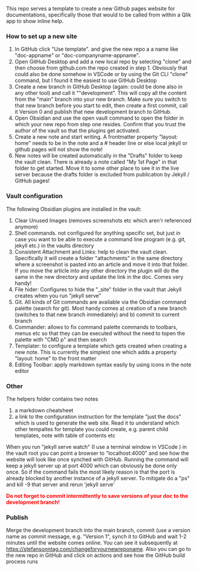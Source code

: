 This repo serves a template to create a new Github pages website for documentations, specifically those that would to be called from within a Qlik app to show inline help.

### How to set up a new site

1) In GitHub click "Use template". and give the new repo a a name like "doc-appname" or "doc-companyname-appname".
2) Open GitHub Desktop and add a new local repo by selecting "clone" and then choose from github.com the repo created in step 1. Obviously that could also be done somehow in VSCode or by using the Git CLI "clone" command, but I found it the easiest to use GitHub Desktop 
3) Create a new branch in GitHub Desktop (again: could be done also in any other tool) and call it ""development". This will copy all the content from the "main" branch into your new branch. Make sure you switch to that new branch before you start to edit, then create a first commit, call it Version 0 and publish that new development branch to GitHub.
4) Open Obsidian and use the open vault command to open the folder in which your new repo from step one resides. Confirm that you trust the author of the vault so that the plugins get activated. 
5) Create a new note and start writing. A frontmatter property "layout: home" needs to be in the note and a # header line or else local jekyll or github pages will not show the note!
6) New notes will be created automatically in the "Drafts" folder to keep the vault clean. There is already a note called "My 1st Page" in that folder to get started. Move it to some other place to see it in the live server because the drafts folder is excluded from publication by Jekyll / GitHub pages!
### Vault configuration

The following Obsidian plugins are installed in the vault:
   1) Clear Unused Images (removes screenshots etc which aren'r referenced anymore)
   2) Shell commands. not configured for anything specific set, but just in case you want to be able to execute a command line program (e.g. git, jekyll etc.) in the vaults directory
   3) Consistent Attachment and Links: help to clean the vault clean. Specifically it will create a folder "attachments" in the same directory where a screenshot is pasted into an article and move it into that folder. If you move the article into any other directory the plugin will do the same in the new directory and update the link in the doc. Comes very handy!
   4) File hider: Configures to hide the "_site" folder in the vault that Jekyll creates when you run "jekyll serve" 
   5) Git. All kinds of Git commands are available via the Obsidian command palette (search for git). Most handy comes a) creation of a new branch (switches to that new branch immediately) and b) commit to current branch
   6) Commander: allows to fix command palette commands to toolbars, menus etc so that they can be executed without  the need to topen the palette with "CMD p" and then search
   7) Templater: to configure a template which gets created when creating a new note. This is currently the simplest one which adds a property "layout: home" to the front matter
   8) Editing Toolbar: apply markdown syntax easily by using icons in the note editor
### Other
The helpers folder contains two notes
   1) a markdown cheatsheet
   2) a link to the configuration instruction for the template "just the docs" which is used to generate the web site. Read it to understand which other tempaltes for template you could create, e.g. parent child templates, note with table of contents etc
   
When you run "jekyll serve watch" (I use a terminal window in VSCode ) in the vault root you can point a browser to "localhost:4000" and see how the website will look like once synched with GitHub. Running the command will keep a jekyll server up at port 4000 which can obviously be done only once. So if the command fails the most likely reason is that the port is already blocked by another instance of a jekyll server. To mitigate do a "ps" and kill -9 that server and rerun 'jekyll serve'

**<font color="#ff0000">**Do not forget to commit intermittently to save versions of your doc to the development branch!**</font>**

### Publish
Merge the development branch into the main branch, commit (use a version name as commit message, e.g. "Version 1", synch it to GitHub and wait 1-2 minutes until the website comes online. You can see it subsequently at https://stefansonntag.com/changeforyournewreponame. Also you can go to the new repo in GitHub and click on actions and see how the GitHub build process runs
   
